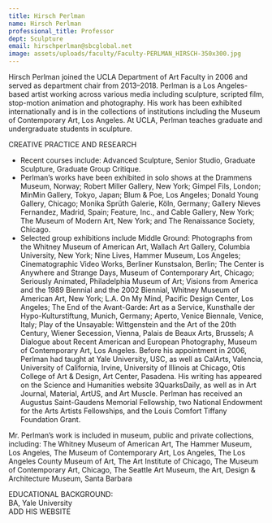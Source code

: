 ```yaml
---
title: Hirsch Perlman
name: Hirsch Perlman
professional_title: Professor
dept: Sculpture
email: hirschperlman@sbcglobal.net
image: assets/uploads/faculty/Faculty-PERLMAN_HIRSCH-350x300.jpg
---
```


Hirsch Perlman joined the UCLA Department of Art Faculty in 2006 and served as department chair from 2013–2018. Perlman is a Los Angeles-based artist working across various media including sculpture, scripted film, stop-motion animation and photography. His work has been exhibited internationally and is in the collections of institutions including the Museum of Contemporary Art, Los Angeles. At UCLA, Perlman teaches graduate and undergraduate students in sculpture.


CREATIVE PRACTICE AND RESEARCH<br>
- Recent courses include: Advanced Sculpture, Senior Studio, Graduate Sculpture, Graduate Group Critique.<br>
- Perlman’s works have been exhibited in solo shows at the Drammens Museum, Norway; Robert Miller Gallery, New York; Gimpel Fils, London; MinMin Gallery, Tokyo, Japan; Blum & Poe, Los Angeles; Donald Young Gallery, Chicago; Monika Sprüth Galerie, Köln, Germany; Gallery Nieves Fernandez, Madrid, Spain; Feature, Inc., and Cable Gallery, New York; The Museum of Modern Art, New York; and The Renaissance Society, Chicago.<br>
- Selected group exhibitions include Middle Ground: Photographs from the Whitney Museum of American Art, Wallach Art Gallery, Columbia University, New York; Nine Lives, Hammer Museum, Los Angeles; Cinematographic Video Works, Berliner Kunstsalon, Berlin; The Center is Anywhere and Strange Days, Museum of Contemporary Art, Chicago; Seriously Animated, Philadelphia Museum of Art; Visions from America and the 1989 Biennial and the 2002 Biennial, Whitney Museum of American Art, New York; L.A. On My Mind, Pacific Design Center, Los Angeles; The End of the Avant-Garde: Art as a Service, Kunsthalle der Hypo-Kulturstiftung, Munich, Germany; Aperto, Venice Biennale, Venice, Italy; Play of the Unsayable: Wittgenstein and the Art of the 20th Century, Wiener Secession, Vienna, Palais de Beaux Arts, Brussels; A Dialogue about Recent American and European Photography, Museum of Contemporary Art, Los Angeles.
Before his appointment in 2006, Perlman had taught at Yale University, USC, as well as CalArts, Valencia, University of California, Irvine, University of Illinois at Chicago, Otis College of Art & Design, Art Center, Pasadena.
His writing has appeared on the Science and Humanities website 3QuarksDaily, as well as in Art Journal, Material, ArtUS, and Art Muscle. Perlman has received an Augustus Saint-Gaudens Memorial Fellowship, two National Endowment for the Arts Artists Fellowships, and the Louis Comfort Tiffany Foundation Grant.

Mr. Perlman’s work is included in museum, public and private collections, including: The Whitney Museum of American Art, The Hammer Museum, Los Angeles, The Museum of Contemporary Art, Los Angeles, The Los Angeles County Museum of Art, The Art Institute of Chicago, The Museum of Contemporary Art, Chicago, The Seattle Art Museum, the Art, Design & Architecture Museum, Santa Barbara

EDUCATIONAL BACKGROUND:<br>
BA, Yale University<br>
ADD HIS WEBSITE
